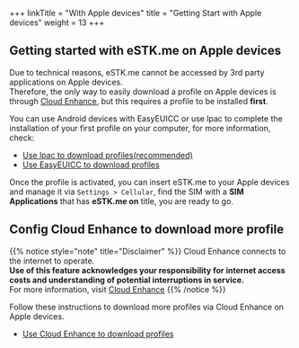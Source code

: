 +++
linkTitle = "With Apple devices"
title = "Getting Start with Apple devices"
weight = 13
+++

## Getting started with eSTK.me on Apple devices

Due to technical reasons, eSTK.me cannot be accessed by 3rd party applications on Apple devices.  
Therefore, the only way to easily download a profile on Apple devices is through [Cloud Enhance](/manual/download/cloud-enhance), but this requires a profile to be installed **first**.  

You can use Android devices with EasyEUICC or use lpac to complete the installation of your first profile on your computer, for more information, check:

- [Use lpac to download profiles(recommended)](/manual/download/lpac)
- [Use EasyEUICC to download profiles](/manual/download/easyeuicc)

Once the profile is activated, you can insert eSTK.me to your Apple devices and manage it via `Settings > Cellular`, find the SIM with a **SIM Applications** that has **eSTK.me on** title, you are ready to go.

## Config Cloud Enhance to download more profile

{{% notice style="note" title="Disclaimer" %}}
Cloud Enhance connects to the internet to operate.  
**Use of this feature acknowledges your responsibility for internet access costs and understanding of potential interruptions in service.**  
For more information, visit [Cloud Enhance](/stk/settings/cloud-enhance/#disclaimer)
{{% /notice %}}

Follow these instructions to download more profiles via Cloud Enhance on Apple devices.

- [Use Cloud Enhance to download profiles](/manual/download/cloud-enhance)
